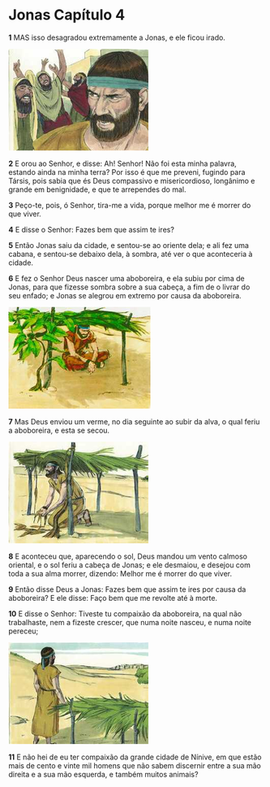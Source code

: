 # Jonas Capítulo 4

**1** 	MAS isso desagradou extremamente a Jonas, e ele ficou irado.

![](../Images/SweetPublishing/32-3-3.jpg) 

**2** 	E orou ao Senhor, e disse: Ah! Senhor! Não foi esta minha palavra, estando ainda na minha terra? Por isso é que me preveni, fugindo para Társis, pois sabia que és Deus compassivo e misericordioso, longânimo e grande em benignidade, e que te arrependes do mal.

**3** 	Peço-te, pois, ó Senhor, tira-me a vida, porque melhor me é morrer do que viver.

**4** 	E disse o Senhor: Fazes bem que assim te ires?

**5** 	Então Jonas saiu da cidade, e sentou-se ao oriente dela; e ali fez uma cabana, e sentou-se debaixo dela, à sombra, até ver o que aconteceria à cidade.

**6** 	E fez o Senhor Deus nascer uma aboboreira, e ela subiu por cima de Jonas, para que fizesse sombra sobre a sua cabeça, a fim de o livrar do seu enfado; e Jonas se alegrou em extremo por causa da aboboreira.

![](../Images/SweetPublishing/32-4-2.jpg) 

**7** 	Mas Deus enviou um verme, no dia seguinte ao subir da alva, o qual feriu a aboboreira, e esta se secou.

![](../Images/SweetPublishing/32-4-3.jpg) 

**8** 	E aconteceu que, aparecendo o sol, Deus mandou um vento calmoso oriental, e o sol feriu a cabeça de Jonas; e ele desmaiou, e desejou com toda a sua alma morrer, dizendo: Melhor me é morrer do que viver.

**9** 	Então disse Deus a Jonas: Fazes bem que assim te ires por causa da aboboreira? E ele disse: Faço bem que me revolte até à morte.

**10** 	E disse o Senhor: Tiveste tu compaixão da aboboreira, na qual não trabalhaste, nem a fizeste crescer, que numa noite nasceu, e numa noite pereceu;

![](../Images/SweetPublishing/32-4-4.jpg) 

**11** 	E não hei de eu ter compaixão da grande cidade de Nínive, em que estão mais de cento e vinte mil homens que não sabem discernir entre a sua mão direita e a sua mão esquerda, e também muitos animais?


